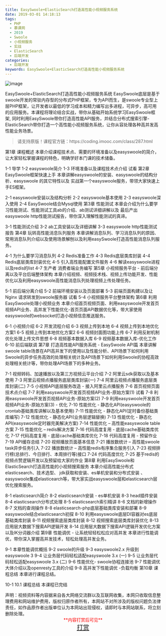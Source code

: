 ```yaml
---
title: EasySwoole+ElasticSearch打造高性能小视频服务系统
date: 2019-03-01 14:18:13
tags:
  - PHP
  - 慕课网
  - 2019
  - Swoole
  - 小视频服务
  - 实战
  - ElasticSearch
  - 后端开发
categories:
  - 后端开发
keywords: EasySwoole+ElasticSearch打造高性能小视频服务系统
---
```

![image](//szimg.mukewang.com/5bce9a04000115d105400300-360-202.jpg)

EasySwoole+ElasticSearch打造高性能小视频服务系统
EasySwoole底层是基于swoole开发的常驻内存型的分布式PHP框架，专为API而生，是swoole专业型上层PHP框架，让开发者以最低的学习成本和精力编写出多进程，可异步，高可用的应用服务。本课程将理论结合实战，带你从基础开始系统学习EasySwoole框架, 同时利用EasySwoole带你打造高性能API服务，并结合分布式搜索引擎-ElasticSearch带你打造一个高性能小视频服务系统，让你从容处理各种高并发高性能业务场景。

<!-- more -->
<blockquote class="blockquote-center">
请支持原版！课程官方链：https://coding.imooc.com/class/287.html</blockquote>
</blockquote>
第1章 课程概述
本章介绍课程技术点、需要的环境准备以及easyswoole的简介，让大家轻松掌握课程的特色，明确学好本门课的技术储备。

 1-1 导学
 1-2 easyswoole简介
 1-3 环境准备以及课程技术点介绍 试看
第2章 EasySwoole框架快速上手
本章讲解easyswoole的安装、easyswoole的结构分析、easyswoole 的其它特性以及 实战第一个easyswoole服务，带领大家快速上手ES框架。

 2-1 easyswoole安装以及结构分析
 2-2 easyswoole基本使用
 2-3 easyswoole深入使用
 2-4 EasySwoole结合Mysql使用
第3章 性能测试
本章会介绍为什么要学习性能测试、性能测试工具ab的介绍、ab测试详细讲解以及 最后产出easyswoole http性能测试报告，带你深入理解性能测试的真谛。

 3-1 性能测试介绍
 3-2 ab工具安装以及详细讲解
 3-3 easyswoole http性能测试报告
第4章 玩转高性能消息队列服务
本章讲解消息队列、学习消息队列的原因、常用消息队列介绍以及使用场景解刨以及利用easySwoole打造高性能消息队列服务。

 4-1 为什么要学习消息队列
 4-2 Redis准备工作
 4-3 Redis底层类库封装
 4-4 Redis底层类库封装优化
 4-5 引入高性能配置文件服务
 4-6 解读easyswoole进程以及redis的list
 4-7 生产者 消费者端业务编写
第5章 小视频服务平台 - 前后端分离以及平台后端整体架构
本章介绍视频、视频技术栈、视频上传功能开发、性能优化以及利用easyswoole高性能消息队列处理视频上传处理任务。

 5-1 前后端分离介绍
 5-2 前端环境安装以及页面部署
 5-3 前端页面构建以及让Nginx 请求转发到swoole服务器 试看
 5-4 小视频服务平台整体架构
第6章 利用EasySwoole处理小视频业务
本章介绍首页视频页面、利用easyswoole开发首页视频API业务、高并发下性能优化-首页页面API数据优化等，带大家使用easyswoole的websocket打造小视频信息推送服务。

 6-1 小视频介绍
 6-2 开发流程介绍
 6-3 视频上传到本地
 6-4 视频上传到本地优化方案1
 6-5 视频上传到本地优化方案2
 6-6 视频封面图功能上传
 6-7 利用反射机制优化处理上传文件思想
 6-8 视频基本数据入库
 6-9 视频基本数据入库-优化工作
 6-10 前后端联调
第7章 打造高性能API服务系统 - EasySwoole API篇
本章讲解swoole table场景在API高并发下的使用以及性能分析、API场景下如何利用Swoole的异步任务高效的处理相关统计及API场景下如何利用Swoole的协程高效处理相关统计等，带你处理API场景下的多种业务。

 7-1 视频转码、加速播放以及第三方视频云平台介绍
 7-2 阿里云sdk获取以及基本使用
 7-3 阿里云视频点播服务底层类库封装(一)
 7-4 阿里云视频点播服务底层类库封装(二)
 7-5 小视频API底层服务改造 - 接入阿里云点播服务
 7-6 首页视频页面技术点介绍
 7-7 利用easyswoole开发首页视频API业务-原始方案(1) 试看
 7-8 利用easyswoole开发首页视频API业务-原始方案(2)
 7-9 利用easyswoole开发首页视频API业务-原始方案(3) - 优化
 7-10 性能优化 - 静态化API(easyswoole的crontab基础类库讲解以及基本使用)
 7-11 性能优化 - 静态化API(定时备份基础类库编写)
 7-12 性能优化 - 静态化API(业务层逻辑替换)
 7-13 性能优化 - 静态化API(easyswoole定时器完美解决方案)
 7-14 性能优化 – 高性能easyswoole table方案
 7-15 性能优化 – redis解决方案
 7-16 代码高度复用 - 底层cache基础类库优化
 7-17 代码高度复用 - 底层cache基础类库优化
 7-18 代码高度复用 - 预留作业
 7-19 API缓存总结
 7-20 视频播放页面基本信息
 7-21 播放数统计 – 高性能swoole task异步任务引入
 7-22 播放数统计 – 高性能redis有序集合服务引入
 7-23 视频排行榜(总排行、今日排行、本周排行等)接口
 7-24 代码高度优化
 7-25 基于redis的视频点赞逻辑开发以及预留给大家的作业
第8章 利用EasySwoole和ElasticSearch打造高性能的小视频搜索服务
本章介绍高性能分布式 elasticsearch、技术选型、 jdk获取和安装、es单机安装和分布式安装 、easyswoole集成elasticearch等，带大家实战easyswoole层和elasticsearch层优化搜索服务。

 8-1 elasticsearch简介
 8-2 elasticsearch安装 - es单机安装
 8-3 head插件安装
 8-4 elasticsearch分布式处理
 8-5 elasticsearch索引精讲
 8-6 文档的新增操作
 8-7 文档的查询操作
 8-8 elasticsearch-php底层基础类库安装和部署
 8-9 easyswoole结合elasticsearch初探
 8-10 利用easyswoole底层DI容器对es底层基础类库封装
 8-11 视频搜索底层类库封装
 8-12 视频搜索底层类库封装优化
 8-13 应用层大数据下搜索API逻辑开发
 8-14 应用层大数据下搜索API逻辑开发优化方案以及IK分词器介绍
第9章 性能调优 - 让系统轻轻松松应对高并发
本章进行性能调优，带你深入掌握高并发技术，轻松处理高并发业务。

 9-1 本章性能调优概括
 9-2 swoole的升级
 9-3 easyswoole2.x 升级到easyswoole 3
 9-4 让业务层代码轻松适配easyswoole 3.x (一)
 9-5 让业务层代码轻松适配easyswoole 3.x (二)
 9-6 性能优化- swoole协程连接池
 9-7 性能调优大体介绍以及openresty工具的介绍
 9-8 高并发下性能调优 -负载均衡
第10章 课程总结
本章进行课程总结。

 10-1 10.1 课程总结
本课程已完结
<div class="post-copyright">
    <div class="post-copyright__author">
      <span class="post-copyright-meta">声明：视频资料等内容据来自各大网络交流群以及互联网收集，本网只收取信息整理费用和网站维护费用，版权归原作者所有，本网站不对所涉及的版权问题负法律责任，如作品原作者出版单位认为本网站出现侵权，请即时与本网站联系，将立刻删除处理。 </span>
      <span style="color: red;display: block;text-align: center;">**内容打赏后可见**</span> 
      <span style="color:red;display: block;text-align: center;font-size: 20px;"><a href="http://t.cn/EITrp7s">打赏</a></span>
    </div>
</div>
            

